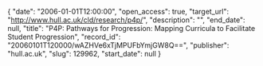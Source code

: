 {
  "date": "2006-01-01T12:00:00", 
  "open_access": true, 
  "target_url": "http://www.hull.ac.uk/cld/research/p4p/", 
  "description": "", 
  "end_date": null, 
  "title": "P4P: Pathways for Progression: Mapping Curricula to Facilitate Student Progression", 
  "record_id": "20060101T120000/wAZHVe6xTjMPUFbYmjGW8Q==", 
  "publisher": "hull.ac.uk", 
  "slug": 129962, 
  "start_date": null
}

